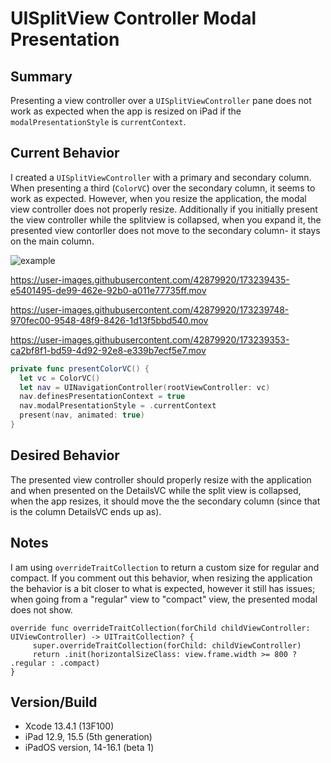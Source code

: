 # UISplitView Controller Modal Presentation

## Summary 
Presenting a view controller over a `UISplitViewController` pane does not work as expected when the app is resized on iPad if the `modalPresentationStyle` is `currentContext`. 

## Current Behavior
I created a `UISplitViewController` with a primary and secondary column. When presenting a third (`ColorVC`) over the secondary column, it seems to work as expected. However, when you resize the application, the modal view controller does not properly resize. Additionally if you initially present the view controller while the splitview is collapsed, when you expand it, the presented view contorller does not move to the secondary column- it stays on the main column.

![example](https://user-images.githubusercontent.com/42879920/173239346-0360bf41-12e9-4d05-86e0-29b6044a11f8.png)

https://user-images.githubusercontent.com/42879920/173239435-e5401495-de99-462e-92b0-a011e77735ff.mov


https://user-images.githubusercontent.com/42879920/173239748-970fec00-9548-48f9-8426-1d13f5bbd540.mov


https://user-images.githubusercontent.com/42879920/173239353-ca2bf8f1-bd59-4d92-92e8-e339b7ecf5e7.mov



```swift
private func presentColorVC() {
  let vc = ColorVC()
  let nav = UINavigationController(rootViewController: vc)
  nav.definesPresentationContext = true
  nav.modalPresentationStyle = .currentContext
  present(nav, animated: true)
}
```



## Desired Behavior
The presented view controller should properly resize with the application and when presented on the DetailsVC while the split view is collapsed, when the app resizes, it should move the the secondary column (since that is the column DetailsVC ends up as).

## Notes
I am using `overrideTraitCollection` to return a custom size for regular and compact. If you comment out this behavior, when resizing the application the behavior is a bit closer to what is expected, however it still has issues; when going from a "regular" view to "compact" view, the presented modal does not show.

```siwft
override func overrideTraitCollection(forChild childViewController: UIViewController) -> UITraitCollection? {
     super.overrideTraitCollection(forChild: childViewController)
     return .init(horizontalSizeClass: view.frame.width >= 800 ? .regular : .compact)
}
```

## Version/Build
- Xcode 13.4.1 (13F100)
- iPad 12.9, 15.5 (5th generation)
- iPadOS version, 14-16.1 (beta 1)
